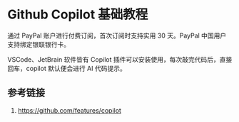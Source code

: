 # Github Copilot 基础教程


通过 PayPal 账户进行付费订阅，首次订阅时支持实用 30 天。PayPal 中国用户支持绑定银联银行卡。

VSCode、JetBrain 软件皆有 Copilot 插件可以安装使用，每次敲完代码后，直接回车，copilot 默认便会进行 AI 代码提示。

## 参考链接
1. https://github.com/features/copilot
